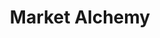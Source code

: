 ---
layout: post
title: Market Alchemy
published: true
type: spreadsheet
tags: alchemy
image: /files/thumbnails/sheets.webp
excerpt: Calculate market alchemy profits
post-date: 2021-05-13
updated-date: 2022-01-11
direct-link: https://docs.google.com/spreadsheets/d/1NHuySL0gAyRxNac-3T5TSCfoHgnjXaZyENKzMKheUOE/edit?usp=sharing
---